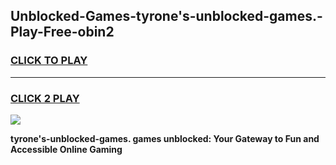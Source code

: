 
## Unblocked-Games-tyrone's-unblocked-games.-Play-Free-obin2
<h3>
<a href="https://premium76.site?title=tyrone's-unblocked-games.&ref=18A1">CLICK TO PLAY</a></h3>
<hr>

<h3>
<a href="https://premium76.site?title=tyrone's-unblocked-games.&ref=18A1">CLICK 2 PLAY</a>
  
</h3>

<a href="https://premium76.site?title=tyrone's-unblocked-games.&ref=18A1"><img src="https://clearcache.store/games.png"></a>


**tyrone's-unblocked-games. games unblocked: Your Gateway to Fun and Accessible Online Gaming**
